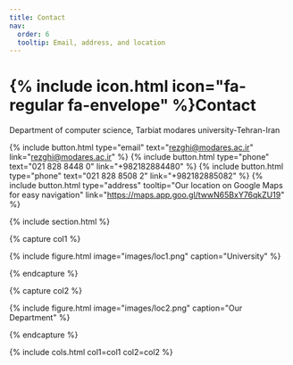 ```yaml
---
title: Contact
nav:
  order: 6
  tooltip: Email, address, and location
---
```


# {% include icon.html icon="fa-regular fa-envelope" %}Contact

Department of computer science, Tarbiat modares university-Tehran-Iran

{%
  include button.html
  type="email"
  text="rezghi@modares.ac.ir"
  link="rezghi@modares.ac.ir"
%}
{%
  include button.html
  type="phone"
  text="021 828 8448 0"
  link="+982182884480"
%}
{%
  include button.html
  type="phone"
  text="021 828 8508 2"
  link="+982182885082"
%}
{%
  include button.html
  type="address"
  tooltip="Our location on Google Maps for easy navigation"
  link="https://maps.app.goo.gl/twwN65BxY76qkZU19"
%}

{% include section.html %}

{% capture col1 %}

{%
  include figure.html
  image="images/loc1.png"
  caption="University"
%}

{% endcapture %}

{% capture col2 %}

{%
  include figure.html
  image="images/loc2.png"
  caption="Our Department"
%}

{% endcapture %}

{% include cols.html col1=col1 col2=col2 %}
